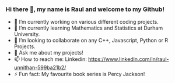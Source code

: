 ### Hi there 👋, my name is Raul and welcome to my Github!
- 🔭 I’m currently working on various different coding projects. 
- 🌱 I’m currently learning Mathematics and Statistics at Durham University. 
- 👯 I’m looking to collaborate on any C++, Javascript, Python or R Projects. 
- 💬 Ask me about my projects! 
- 📫 How to reach me: Linkedin: https://www.linkedin.com/in/raul-unnithan-599ba21b2/
- ⚡ Fun fact: My favourite book series is Percy Jackson! 
<!--
**runnithan03/runnithan03** is a ✨ _special_ ✨ repository because its `README.md` (this file) appears on your GitHub profile.

Here are some ideas to get you started:

- 🔭 I’m currently working on various different coding projects. 
- 🌱 I’m currently learning Mathematics and Statistics at Durham University. 
- 👯 I’m looking to collaborate on any Python or R Projects. 
- 💬 Ask me about my projects! 
- 📫 How to reach me: Linkedin: https://www.linkedin.com/in/raul-unnithan-599ba21b2/
- ⚡ Fun fact: My favourite book series is Percy Jackson! 
-->
